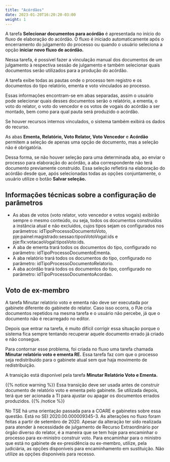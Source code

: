 ```yaml
---
title: "Acórdãos"
date: 2023-01-20T16:20:20-03:00
weight: 1
---
```


A tarefa **Selecionar documentos para acórdão** é apresentada no início do fluxo de elaboração do acórdão. O fluxo é iniciado automaticamente após o encerramento do julgamento do processo ou quando o usuário seleciona a opção **iniciar novo fluxo de acórdão.**

Nessa tarefa, é possível fazer a vinculação manual dos documentos de um julgamento à respectiva sessão de julgamento e também selecionar quais documentos serão utilizados para a produção do acórdão.

A tarefa exibe todas as pautas onde o processo tem registro e os documentos do tipo relatório, ementa e voto vinculados ao processo. 

Essas informações encontram-se em abas separadas, assim o usuário pode selecionar quais desses documentos serão o relatório, a ementa, o voto do relator, o voto do vencedor e os votos de vogais do acórdão a ser montado, bem como para qual pauta será produzido o acórdão.

Se houver recursos internos vinculados, o sistema também exibirá os dados do recurso.

As abas **Ementa, Relatório, Voto Relator, Voto Vencedor** e **Acórdão** permitem a seleção de apenas uma opção de documento, mas a seleção não é obrigatória.

Dessa forma, se não houver seleção para uma determinada aba, ao enviar o processo para elaboração do acórdão, a aba correspondente não terá documento previamente construído. Essa seleção refletirá na elaboração do acórdão desde que, após selecionadas todas as opções conjuntamente, o usuário utilize o botão **Salvar seleção.**

## Informações técnicas sobre a configuração de parâmetros

+ As abas de votos (voto relator, voto vencedor e votos vogais) exibirão sempre o mesmo conteúdo, ou seja, todos os documentos construídos a instância atual e não excluídos, cujos tipos sejam os configurados nos parâmetros: idTipoProcessoDocumentoVoto, pje:painel:magistrado:sessao:tiposVotoVogal:ids e pje:flx:votacaoVogal:tiposVoto:ids.
+ A aba de ementa trará todos os documentos do tipo, configurado no parâmetro: idTipoProcessoDocumentoEmenta.
+ A aba relatório trará todos os documentos do tipo, configurado no parâmetro: idTipoProcessoDocumentoRelatorio.
+ A aba acórdão trará todos os documentos do tipo, configurado no parâmetro: idTipoProcessoDocumentoAcordao.

## Voto de ex-membro 

A tarefa Minutar relatório voto e ementa não deve ser executada por gabinete diferente do gabinete do relator. Caso isso ocorra, o PJe cria documentos repetidos na mesma tarefa e o usuário não percebe, já que o documento não é recarregado no editor. 

Depois que entrar na tarefa, é muito difícil corrigir essa situação porque o sistema fica sempre tentando recuperar aquele documento errado já criado e não consegue.

Para contornar esse problema, foi criada no fluxo uma tarefa chamada **Minutar relatório voto e ementa RE.** Essa tarefa faz com que o processo seja redistribuído para o gabinete atual sem que haja movimento de redistribuição.

A transição está disponível pela tarefa **Minutar Relatório Voto e Ementa.**

{{% notice warning %}}
Essa transição deve ser usada antes de construir documento de relatório voto e ementa pelo gabinete. Se utilizada depois, terá que ser acionada a TI para ajustar ou apagar os documentos errados produzidos. 
{{% /notice %}} 

No TSE há uma orientação passada para a COARE e gabinetes sobre essa questão. Está no SEI 2020.00.000009345-3. As alterações no fluxo foram feitas a partir de setembro de 2020. Apesar da alteração ter sido realizada para atender à necessidade de julgamento de Recurso Extraordinário por órgão diverso do relator, é a maneira que se tem hoje para encaminhar o processo para ex-ministro construir voto. Para encaminhar para o ministro que está no gabinete de ex-presidência ou ex-membro, utilize, pela judiciária, as opções disponíveis para encaminhamento em sustituição. Não utilize as opções disponíveis para recesso.
